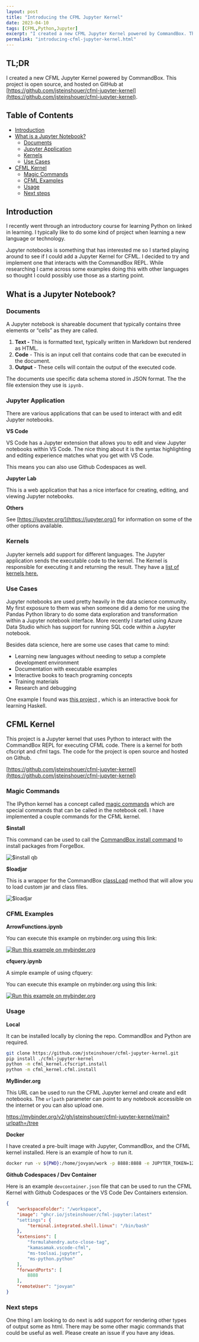 ```yaml
---
layout: post
title: "Introducing the CFML Jupyter Kernel"
date: 2023-04-10
tags: [CFML,Python,Jupyter]
excerpt: "I created a new CFML Jupyter Kernel powered by CommandBox. This project is open source, and hosted on GitHub."
permalink: "introducing-cfml-jupyter-kernel.html"
---
```

## TL;DR

I created a new CFML Jupyter Kernel powered by CommandBox. This project is open source, and hosted on GitHub at [https://github.com/jsteinshouer/cfml-jupyter-kernel](https://github.com/jsteinshouer/cfml-jupyter-kernel).

## Table of Contents
- [Introduction](#introduction)
- [What is a Jupyter Notebook?](#what-is-a-jupyter-notebook)
  - [Documents](#documents)
  - [Jupyter Application](#jupyter-application)
  - [Kernels](#kernels)
  - [Use Cases](#use-cases)
- [CFML Kernel](#cfml-kernel)
  - [Magic Commands](#magic-commands)
  - [CFML Examples](#cfml-examples)
  - [Usage](#usage)
  - [Next steps](#next-steps)

## Introduction

I recently went through an introductory course for learning Python on linked in learning. I typically like to do some kind of project when learning a new language or technology.

 Jupyter notebooks is something that has interested me so I started playing around to see if I could add a Jupyter Kernel for CFML. I decided to try and implement one that interacts with the CommandBox REPL. While researching I came across some examples doing this with other languages so thought I could possibly use those as a starting point. 

## What is a Jupyter Notebook?

### Documents

A Jupyter notebook is shareable document that typically contains three elements or “cells” as they are called. 

1. **Text -** This is formatted text, typically written in Markdown but rendered as HTML. 
2. **Code** - This is an input cell that contains code that can be executed in the document.
3. **Output** - These cells will contain the output of the executed code.

The documents use specific data schema stored in JSON format. The the file extension they use is `ipynb.`

### Jupyter Application

There are various applications that can be used to interact with and edit Jupyter notebooks.

**VS Code**

VS Code has a Jupyter extension that allows you to edit and view Jupyter notebooks within VS Code. The nice thing about it is the syntax highlighting and editing experience matches what you get with VS Code. 

This means you can also use Github Codespaces as well.

**Jupyter Lab**

This is a web application that has a nice interface for creating, editing, and viewing Jupyter notebooks. 

************Others************

See [https://jupyter.org/](https://jupyter.org/) for information on some of the other options available.

### Kernels

Jupyter kernels add support for different languages. The Jupyter application sends the executable code to the kernel. The Kernel is responsible for executing it and returning the result. They have a [list of kernels here.](https://github.com/jupyter/jupyter/wiki/Jupyter-kernels)

### Use Cases

Jupyter notebooks are used pretty heavily in the data science community. My first exposure to them was when someone did a demo for me using the Pandas Python library to do some data exploration and transformation within a Jupyter notebook interface. More recently I started using Azure Data Studio which has support for running SQL code within a Jupyter notebook. 

Besides data science, here are some use cases that came to mind:

- Learning new languages without needing to setup a complete development environment
- Documentation with executable examples
- Interactive books to teach programing concepts
- Training materials
- Research and debugging

One example I found was [this project](https://github.com/IHaskell/learn-you-a-haskell-notebook) , which is an interactive book for learning Haskell.

## CFML Kernel

This project is a Jupyter kernel that uses Python to interact with the CommandBox REPL for executing CFML code. There is a kernel for both cfscript and cfml tags. The code for the project is open source and hosted on Github.

[https://github.com/jsteinshouer/cfml-jupyter-kernel](https://github.com/jsteinshouer/cfml-jupyter-kernel)

### Magic Commands

The IPython kernel has a concept called [magic commands](https://ipython.readthedocs.io/en/stable/interactive/magics.html) which are special commands that can be called in the notebook cell. I have implemented a couple commands for the CFML kernel.

**$install**

This command can be used to call the [CommandBox install command](https://commandbox.ortusbooks.com/package-management/installing-packages) to install packages from ForgeBox. 

![$install qb](https://static.jasonsteinshouer.com/images/jupyter/Code_pxKLOOuMfw.png)

**$loadjar**

This is a wrapper for the CommandBox [classLoad](https://commandbox.ortusbooks.com/developing-for-commandbox/commands/loading-ad-hoc-jars#classload) method that will allow you to load custom jar and class files.

![$loadjar](https://static.jasonsteinshouer.com/images/jupyter/Code_vWjnezmiSp.png)

### CFML Examples

**ArrowFunctions.ipynb**

<script src="https://gist.github.com/jsteinshouer/61e426c715fd14fe161bef89be32fc44.js"></script>

You can execute this example on mybinder.org using this link:

[![Run this example on mybinder.org](https://mybinder.org/badge_logo.svg)](https://mybinder.org/v2/gh/jsteinshouer/cfml-jupyter-kernel/main?urlpath=/tree/cfml_examples/ArrowFunctions.ipynb)

**cfquery.ipynb**

A simple example of using cfquery:

<script src="https://gist.github.com/jsteinshouer/29f86ad2b31a1285c0b36f1e5e7ee6c1.js"></script>

You can execute this example on mybinder.org using this link:

[![Run this example on mybinder.org](https://mybinder.org/badge_logo.svg)](https://mybinder.org/v2/gh/jsteinshouer/cfml-jupyter-kernel/main?urlpath=/tree/cfml_examples/cfquery.ipynb)

### Usage

**Local**

It can be installed locally by cloning the repo. CommandBox and Python are required.

```bash
git clone https://github.com/jsteinshouer/cfml-jupyter-kernel.git
pip install ./cfml-jupyter-kernel
python -m cfml_kernel.cfscript.install
python -m cfml_kernel.cfml.install
```

**MyBinder.org**

This URL can be used to run the CFML Jupyter kernel and create and edit notebooks. The `urlpath` parameter can point to any notebook accessible on the internet or you can also upload one. 

https://mybinder.org/v2/gh/jsteinshouer/cfml-jupyter-kernel/main?urlpath=/tree

**Docker**

I have created a pre-built image with Jupyter, CommandBox, and the CFML kernel installed. Here is an example of how to run it.

```bash
docker run -v ${PWD}:/home/jovyan/work -p 8888:8888 -e JUPYTER_TOKEN=123 ghcr.io/jsteinshouer/cfml-jupyter:latest
```


**Github Codespaces / Dev Container**

Here is an example `devcontainer.json` file that can be used to run the CFML Kernel with Github Codespaces or the VS Code Dev Containers extension.

```json
{
    "workspaceFolder": "/workspace",
    "image": "ghcr.io/jsteinshouer/cfml-jupyter:latest"
    "settings": {
        "terminal.integrated.shell.linux": "/bin/bash"
    },
    "extensions": [
		"formulahendry.auto-close-tag",
		"kamasamak.vscode-cfml",
		"ms-toolsai.jupyter",
		"ms-python.python"
	],
    "forwardPorts": [
        8888
    ],
    "remoteUser": "jovyan"
}
```

### Next steps

One thing I am looking to do next is add support for rendering other types of output some as html. There may be some other magic commands that could be useful as well. Please create an issue if you have any ideas.